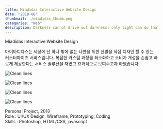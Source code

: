 ```yaml
---
title: Miadidas Interactive Website Design
date: "2018-08"
thumbnail: ./miadidas_thumb.png
categories: "Web"
description: Darkness cannot drive out darkness; only light can do that. Hate cannot drive out hate; only love can do that.
---
```



<div><div class="intro">
    <div class="title">Miadidas Interactive Website Design</div>
    <div>
        <!-- <p class="en">Miadidas is for me, the only one in the world customization to design your own shoes Service. A service solution that minimizes the complex custom process and provides consumers' individuality easily and quickly. We wanted to show it in a fun and effective way.</p> -->
        <p class="ko">마이아디다스는 세상에 단 하나 밖에 없는 나만을 위한 신발을 직접 디자인 할 수 있는 커스터마이즈 서비스입니다. 복잡한 커스텀 과정을 최소화하고 소비자 개성을 손쉽고 빠르게 제공한다는 서비스 솔루션을 재밌고 효과적으로 보여주고자 하였습니다.</p>
    </div>
</div></div><!-- // section intro -->

![Clean lines](https://drive.google.com/uc?export=view&id=1-0KFpoL51fK_UBp96IQSe5XuAMdS_uyn)

![Clean lines](https://drive.google.com/uc?export=view&id=1UHE6DzbwWLZcS1ue-9N79V9iKZ9AM0aO)

![Clean lines](https://drive.google.com/uc?export=view&id=1BEz6I4t-xHoTNE5bdS7W7gFYLu9zwKLh)

![Clean lines](https://drive.google.com/uc?export=view&id=1IB49-TyXAHegEAvT1z4BJ4csk2s_NQSh)


Personal Project, 2018<br>
Role : UI/UX Design, Wireframe, Prototyping, Coding<br>
Skills : Photoshop, HTML/CSS, javascript<br>
